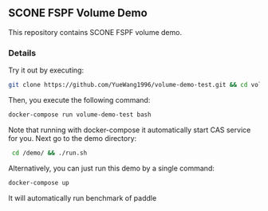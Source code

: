 ## SCONE FSPF Volume Demo
This repository contains SCONE FSPF volume demo.

### Details
Try it out by executing:
```bash
git clone https://github.com/YueWang1996/volume-demo-test.git && cd volume-demo-test
```
Then, you execute the following command:
```bash
docker-compose run volume-demo-test bash
```
Note that running with docker-compose it automatically start CAS service for you.
Next go to the demo directory:
```bash
 cd /demo/ && ./run.sh
```
Alternatively, you can just run this demo by a single command: 
```bash
docker-compose up
```
It will automatically run benchmark of paddle
